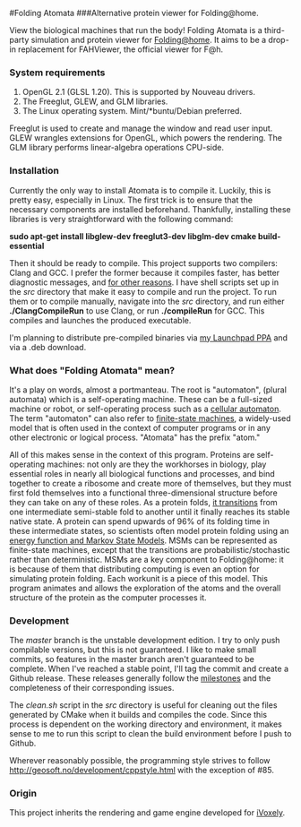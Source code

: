 #Folding Atomata
###Alternative protein viewer for Folding@home.

View the biological machines that run the body! Folding Atomata is a third-party simulation and protein viewer for [Folding@home](http://folding.stanford.edu/home/). It aims to be a drop-in replacement for FAHViewer, the official viewer for F@h.

### System requirements

1. OpenGL 2.1 (GLSL 1.20). This is supported by Nouveau drivers.
2. The Freeglut, GLEW, and GLM libraries.
3. The Linux operating system. Mint/*buntu/Debian preferred.

Freeglut is used to create and manage the window and read user input. GLEW wrangles extensions for OpenGL, which powers the rendering. The GLM library performs linear-algebra operations CPU-side.

### Installation

Currently the only way to install Atomata is to compile it. Luckily, this is pretty easy, especially in Linux. The first trick is to ensure that the necessary components are installed beforehand. Thankfully, installing these libraries is very straightforward with the following command:

**sudo apt-get install libglew-dev freeglut3-dev libglm-dev cmake build-essential**

Then it should be ready to compile. This project supports two compilers: Clang and GCC. I prefer the former because it compiles faster, has better diagnostic messages, and [for other reasons](http://clang.llvm.org/comparison.html). I have shell scripts set up in the _src_ directory that make it easy to compile and run the project. To run them or to compile manually, navigate into the _src_ directory, and run either **./ClangCompileRun** to use Clang, or run **./compileRun** for GCC. This compiles and launches the produced executable.

I'm planning to distribute pre-compiled binaries via [my Launchpad PPA](https://launchpad.net/~jvictors/+archive/gitstable) and via a .deb download.

### What does "Folding Atomata" mean?

It's a play on words, almost a portmanteau. The root is "automaton", (plural automata) which is a self-operating machine. These can be a full-sized machine or robot, or self-operating process such as a [cellular automaton](http://en.wikipedia.org/wiki/Cellular_automaton). The term "automaton" can also refer to [finite-state machines](http://en.wikipedia.org/wiki/Finite-state_machine), a widely-used model that is often used in the context of computer programs or in any other electronic or logical process. "Atomata" has the prefix "atom."

All of this makes sense in the context of this program. Proteins are self-operating machines: not only are they the workhorses in biology, play essential roles in nearly all biological functions and processes, and bind together to create a ribosome and create more of themselves, but they must first fold themselves into a functional three-dimensional structure before they can take on any of these roles. As a protein folds, [it transitions](http://en.wikipedia.org/wiki/File:ACBP_MSM_from_Folding@home.tiff) from one intermediate semi-stable fold to another until it finally reaches its stable native state. A protein can spend upwards of 96% of its folding time in these intermediate states, so scientists often model protein folding using an [energy function and Markov State Models](http://folding.stanford.edu/home/faq/faq-simulation/). MSMs can be represented as finite-state machines, except that the transitions are probabilistic/stochastic rather than deterministic. MSMs are a key component to Folding@home: it is because of them that distributing computing is even an option for simulating protein folding. Each workunit is a piece of this model. This program animates and allows the exploration of the atoms and the overall structure of the protein as the computer processes it.

### Development

The _master_ branch is the unstable development edition. I try to only push compilable versions, but this is not guaranteed. I like to make small commits, so features in the master branch aren't guaranteed to be complete. When I've reached a stable point, I'll tag the commit and create a Github release. These releases generally follow the [milestones](https://github.com/Jesse-V/Folding-Atomata/issues/milestones) and the completeness of their corresponding issues.

The *clean.sh* script in the _src_ directory is useful for cleaning out the files generated by CMake when it builds and compiles the code. Since this process is dependent on the working directory and environment, it makes sense to me to run this script to clean the build environment before I push to Github.

Wherever reasonably possible, the programming style strives to follow http://geosoft.no/development/cppstyle.html with the exception of #85.

### Origin

This project inherits the rendering and game engine developed for [iVoxely](https://github.com/Jesse-V/iVoxely).

